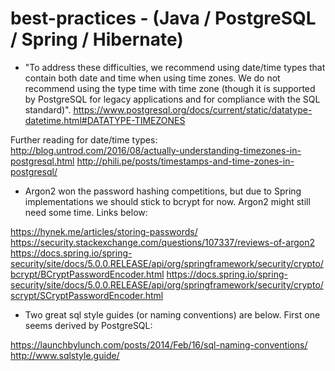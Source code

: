 # best-practices - (Java / PostgreSQL / Spring / Hibernate)

* "To address these difficulties, we recommend using date/time types that contain both date and time when using time zones. We do not recommend using the type time with time zone (though it is supported by PostgreSQL for legacy applications and for compliance with the SQL standard)".
https://www.postgresql.org/docs/current/static/datatype-datetime.html#DATATYPE-TIMEZONES

Further reading for date/time types:
http://blog.untrod.com/2016/08/actually-understanding-timezones-in-postgresql.html
http://phili.pe/posts/timestamps-and-time-zones-in-postgresql/

* Argon2 won the password hashing competitions, but due to Spring implementations we should stick to bcrypt for now. Argon2 might still need some time. Links below:

https://hynek.me/articles/storing-passwords/
https://security.stackexchange.com/questions/107337/reviews-of-argon2
https://docs.spring.io/spring-security/site/docs/5.0.0.RELEASE/api/org/springframework/security/crypto/bcrypt/BCryptPasswordEncoder.html
https://docs.spring.io/spring-security/site/docs/5.0.0.RELEASE/api/org/springframework/security/crypto/scrypt/SCryptPasswordEncoder.html

* Two great sql style guides (or naming conventions) are below. First one seems derived by PostgreSQL:

https://launchbylunch.com/posts/2014/Feb/16/sql-naming-conventions/
http://www.sqlstyle.guide/
